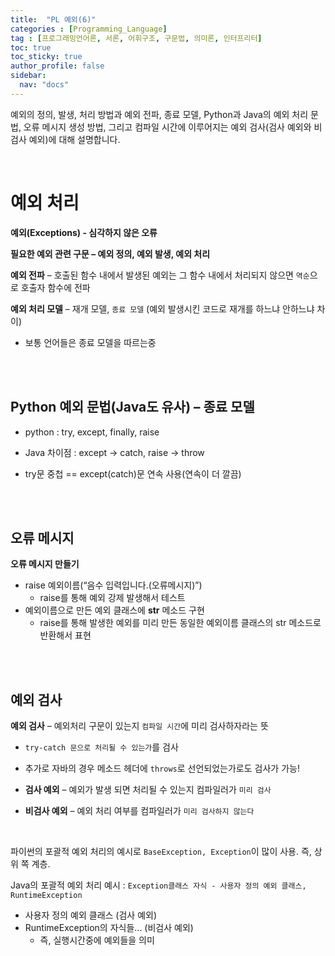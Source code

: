 ```yaml
---
title:  "PL 예외(6)"
categories : [Programming_Language]
tag : [프로그래밍언어론, 서론, 어휘구조, 구문법, 의미론, 인터프리터]
toc: true
toc_sticky: true
author_profile: false
sidebar:
  nav: "docs"
---
```




예외의 정의, 발생, 처리 방법과 예외 전파, 종료 모델, Python과 Java의 예외 처리 문법, 오류 메시지 생성 방법, 그리고 컴파일 시간에 이루어지는 예외 검사(검사 예외와 비검사 예외)에 대해 설명합니다.

<br>

# 예외 처리

**예외(Exceptions) - 심각하지 않은 오류**

**필요한 예외 관련 구문 – 예외 정의, 예외 발생, 예외 처리**

**예외 전파** – 호출된 함수 내에서 발생된 예외는 그 함수 내에서 처리되지 않으면 `역순`으로 호출자 함수에 전파

**예외 처리 모델** – 재개 모델, `종료 모델` (예외 발생시킨 코드로 재개를 하느냐 안하느냐 차이)

* 보통 언어들은 종료 모델을 따르는중

<br><br>

## Python 예외 문법(Java도 유사) – 종료 모델 

* python : try, except, finally, raise
* Java 차이점 : except -> catch, raise -> throw

* try문 중첩 == except(catch)문 연속 사용(연속이 더 깔끔)

<br><br>

## 오류 메시지

**오류 메시지 만들기**

* raise 예외이름(“음수 입력입니다.(오류메시지)”)
  * raise를 통해 예외 강제 발생해서 테스트
* 예외이름으로 만든 예외 클래스에 __str__ 메소드 구현
  * raise를 통해 발생한 예외를 미리 만든 동일한 예외이름 클래스의 str 메소드로 반환해서 표현

<br><br>

## 예외 검사

**예외 검사** – 예외처리 구문이 있는지 `컴파일 시간`에 미리 검사하자라는 뜻

* `try-catch 문으로 처리될 수 있는가`를 검사

* 추가로 자바의 경우 메소드 헤더에 `throws`로 선언되었는가로도 검사가 가능!

* **검사 예외** – 예외가 발생 되면 처리될 수 있는지 컴파일러가 `미리 검사`

* **비검사 예외** – 예외 처리 여부를 컴파일러가 `미리 검사하지 않는다`

<br>

파이썬의 포괄적 예외 처리의 예시로 `BaseException, Exception`이 많이 사용. 즉, 상위 쪽 계층.

Java의 포괄적 예외 처리 예시 : `Exception클래스 자식 - 사용자 정의 예외 클래스, RuntimeException`

* 사용자 정의 예외 클래스 (검사 예외)
* RuntimeException의 자식들... (비검사 예외)
  * 즉, 실행시간중에 예외들을 의미

​    

​    

